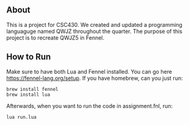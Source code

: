 ## About

This is a project for CSC430. We created and updated a programming languaguge named QWJZ throughout the quarter. The purpose of this project is to recreate QWJZ5 in Fennel.

## How to Run

Make sure to have both Lua and Fennel installed. You can go here https://fennel-lang.org/setup. If you have homebrew, can you just run:

```
brew install fennel
brew install lua
```

Afterwards, when you want to run the code in assignment.fnl, run:

```
lua run.lua
```
